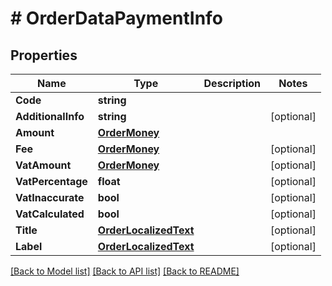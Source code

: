 # # OrderDataPaymentInfo


## Properties 


Name | Type | Description | Notes
------------ | ------------- | ------------- | -------------
**Code**| **string** |   |
**AdditionalInfo**| **string** |   | [optional]
**Amount**| [**OrderMoney**](OrderMoney.md) |   |
**Fee**| [**OrderMoney**](OrderMoney.md) |   | [optional]
**VatAmount**| [**OrderMoney**](OrderMoney.md) |   | [optional]
**VatPercentage**| **float** |   | [optional]
**VatInaccurate**| **bool** |   | [optional]
**VatCalculated**| **bool** |   | [optional]
**Title**| [**OrderLocalizedText**](OrderLocalizedText.md) |   | [optional]
**Label**| [**OrderLocalizedText**](OrderLocalizedText.md) |   | [optional]


[[Back to Model list]](../../README.md#models) [[Back to API list]](../../README.md#endpoints) [[Back to README]](../../README.md)

